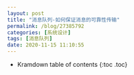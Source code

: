 ```yaml
---
layout: post
title: "消息队列-如何保证消息的可靠性传输"
permalink: /blog/27385792
categories: [系统设计]
tags: [消息队列]
date: 2020-11-15 11:10:55
---
```


* Kramdown table of contents
{:toc .toc}
